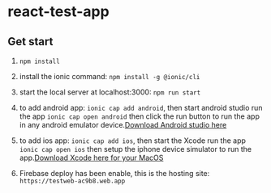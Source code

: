 # react-test-app

## Get start 
1. `npm install`

2. install the ionic command:  `npm install -g @ionic/cli`

3. start the local server at localhost:3000:  `npm run start`

4. to add android app:  `ionic cap add android`, then start android studio run the app `ionic cap open android`
   then click the run button to run the app in any android emulator device.[Download Android studio here](https://developer.android.com/studio)

5. to add ios app: `ionic cap add ios`, then start the Xcode run the app `ionic cap open ios`
   then setup the iphone device simulator to run the app.[Download Xcode here for your MacOS](https://xcodereleases.com/)

6. Firebase deploy has been enable, this is the hosting site: `https://testweb-ac9b8.web.app` 
